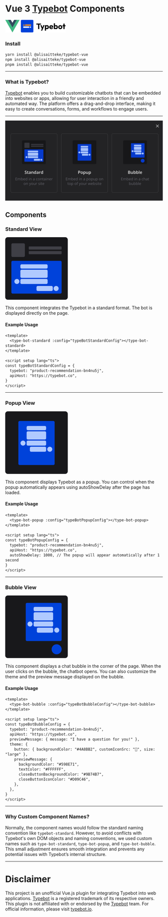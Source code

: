 # Vue 3 [Typebot](https://typebot.io/) Components

<img src="public/icons/vue-logo.svg" alt="drawing" height="40"/>
<img src="public/icons/typebot-logo.svg" alt="drawing" height="40"/>

### Install
```shell
yarn install @alisaitteke/typebot-vue
npm install @alisaitteke/typebot-vue
pnpm install @alisaitteke/typebot-vue
```

---
### What is Typebot?
[Typebot](https://typebot.io/) enables you to build customizable chatbots that can be embedded into websites or apps, allowing for user interaction in a friendly and automated way. The platform offers a drag-and-drop interface, making it easy to create conversations, forms, and workflows to engage users.

---
![screenshot](https://raw.githubusercontent.com/alisaitteke/typebot-vue/master/public/icons/components/screenshot.png)

## Components

### Standard View 
![screenshot](https://raw.githubusercontent.com/alisaitteke/typebot-vue/master/public/icons/components/standard.svg)

This component integrates the Typebot in a standard format. The bot is displayed directly on the page.

#### Example Usage
```vue
<template>
  <type-bot-standard :config="typeBotStandardConfig"></type-bot-standard>
</template>

<script setup lang="ts">
const typeBotStandardConfig = {
  typebot: "product-recommendation-bn4nu5j",
  apiHost: "https://typebot.co",
}
</script>
```
---
### Popup View
![screenshot](https://raw.githubusercontent.com/alisaitteke/typebot-vue/master/public/icons/components/popup.svg)


This component displays Typebot as a popup. You can control when the popup automatically appears using autoShowDelay after the page has loaded.

#### Example Usage
```vue
<template>
  <type-bot-popup :config="typeBotPopupConfig"></type-bot-popup>
</template>

<script setup lang="ts">
const typeBotPopupConfig = {
  typebot: "product-recommendation-bn4nu5j",
  apiHost: "https://typebot.co",
  autoShowDelay: 1000, // The popup will appear automatically after 1 second
}
</script>
```
---
### Bubble View
![screenshot](https://raw.githubusercontent.com/alisaitteke/typebot-vue/master/public/icons/components/bubble.svg)

This component displays a chat bubble in the corner of the page. When the user clicks on the bubble, the chatbot opens. You can also customize the theme and the preview message displayed on the bubble.

#### Example Usage
```vue
<template>
  <type-bot-bubble :config="typeBotBubbleConfig"></type-bot-bubble>
</template>

<script setup lang="ts">
const typeBotBubbleConfig = {
  typebot: "product-recommendation-bn4nu5j",
  apiHost: "https://typebot.co",
  previewMessage: { message: "I have a question for you!" },
  theme: {
    button: { backgroundColor: "#4A8BB2", customIconSrc: "🤩", size: "large" },
    previewMessage: {
      backgroundColor: "#598E71",
      textColor: "#FFFFFF",
      closeButtonBackgroundColor: "#9B74B7",
      closeButtonIconColor: "#D09C46",
    },
  },
}
</script>

```
---

### Why Custom Component Names?
Normally, the component names would follow the standard naming convention like ```typebot-standard```. However, to avoid conflicts with Typebot's own DOM objects and naming conventions, we used custom names such as ```type-bot-standard```, ```type-bot-popup```, and ```type-bot-bubble```. This small adjustment ensures smooth integration and prevents any potential issues with Typebot’s internal structure.

---
# Disclaimer
This project is an unofficial Vue.js plugin for integrating Typebot into web applications. [Typebot](https://typebot.io/) is a registered trademark of its respective owners. This plugin is not affiliated with or endorsed by the [Typebot](https://typebot.io/) team. For official information, please visit [typebot.io](https://typebot.io/).

